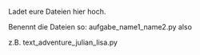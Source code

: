 Ladet eure Dateien hier hoch. 

Benennt die Dateien so: aufgabe_name1_name2.py also 

z.B. text_adventure_julian_lisa.py
